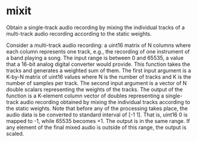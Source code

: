 # mixit
Obtain a single-track audio recording by mixing the individual tracks of a multi-track audio recording according to the static weights.

Consider a multi-track audio recording: a uint16 matrix of N columns where each column represents one track, e.g., the recording of one instrument of a band playing a song. The input range is between 0 and 65535, a value that a 16-bit analog digital converter would provide. This function takes the tracks and generates a weighted sum of them. The first input argument is a K-by-N matrix of uint16 values where N is the number of tracks and K is the number of samples per track. The second input argument is a vector of N double scalars representing the weights of the tracks. The output of the function is a K-element column vector of doubles representing a single-track audio recording obtained by mixing the individual tracks according to the static weights. Note that before any of the processing takes place, the audio data is be converted to standard interval of [-1 1]. That is, uint16 0 is mapped to -1, while 65535 becomes +1. The output is in the same range. If any element of the final mixed audio is outside of this range, the output is scaled.
